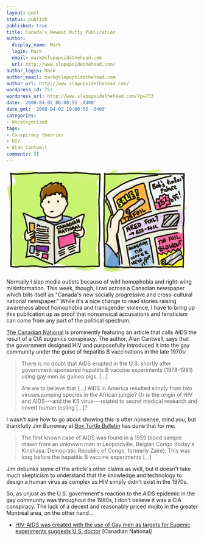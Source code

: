 ```yaml
---
layout: post
status: publish
published: true
title: Canada's Newest Nutty Publication
author:
  display_name: Mark
  login: Mark
  email: mark@slapupsidethehead.com
  url: http://www.slapupsidethehead.com/
author_login: Mark
author_email: mark@slapupsidethehead.com
author_url: http://www.slapupsidethehead.com/
wordpress_id: 753
wordpress_url: http://www.slapupsidethehead.com/?p=753
date: '2008-04-02 06:00:55 -0400'
date_gmt: '2008-04-02 10:00:55 -0400'
categories:
- Uncategorized
tags:
- Conspiracy theories
- HIV
- Alan Cantwell
comments: []
---
```

![Conspiracy Weekly](/wp-content/media/2008/04/conspiracy-newspaper.jpg "I hear tinfoil is on sale...")

Normally I slap media outlets because of wild homophobia and right-wing misinformation. This week, though, I ran across a Canadian newspaper which bills itself as "Canada's new socially progressive and cross-cultural national newspaper." While it's a nice change to read stories raising awareness about homophobia and transgender violence, I have to bring up this publication up as proof that nonsensical accusations and fanaticism can come from any part of the political spectrum.

[The Canadian National](http://www.agoracosmopolitan.com/headline_news.html "I hadn't heard of them before now either.") is prominently featuring an article that calls AIDS the result of a CIA eugenics conspiracy. The author, Alan Cantwell, says that the government designed HIV and purposefully introduced it into the gay community under the guise of hepatitis B vaccinations in the late 1970s:

> There is no doubt that AIDS erupted in the U.S. shortly after government-sponsored hepatitis B vaccine experiments (1978-1981) using gay men as guinea pigs. [...]
> 
> Are we to believe that [...] AIDS in America resulted simply from two viruses jumping species in the African jungle? Or is the origin of HIV and AIDS---and the KS virus---related to secret medical research and covert human testing [...]?

I wasn't sure how to go about showing this is utter nonsense, mind you, but thankfully Jim Burroway at [Box Turtle Bulletin](http://www.boxturtlebulletin.com/2008/03/31/1727 "Disappointingly, it's not really about box turtles.") has done that for me:

> The first known case of AIDS was found in a 1959 blood sample drawn from an unknown man in Leopoldville, Belgian Congo (today's Kinshasa, Democratic Republic of Congo, formerly Zaire). This was long before the hepatitis B vaccine experiments [...]

Jim debunks some of the article's other claims as well, but it doesn't take much skepticism to understand that the knowledge and technology to design a human virus as complex as HIV simply didn't exist in the 1970s.

So, as unjust as the U.S. government's reaction to the AIDS epidemic in the gay community was throughout the 1980s, I don't believe it was a CIA conspiracy. The lack of a decent and reasonably priced mojito in the greater Montréal area, on the other hand...

<small></small>

- [HIV-AIDS was created with the use of Gay men as targets for Eugenic experiments suggests U.S. doctor](http://www.agoracosmopolitan.com/home/Frontpage/2008/03/29/02309.html) [Canadian National]
